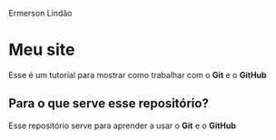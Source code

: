 Ermerson Lindão
# Meu site
Esse é um tutorial para mostrar como trabalhar com o **Git** e o **GitHub**
## Para o que serve esse repositório?
Esse repositório serve para aprender a usar o **Git** e o **GitHub**